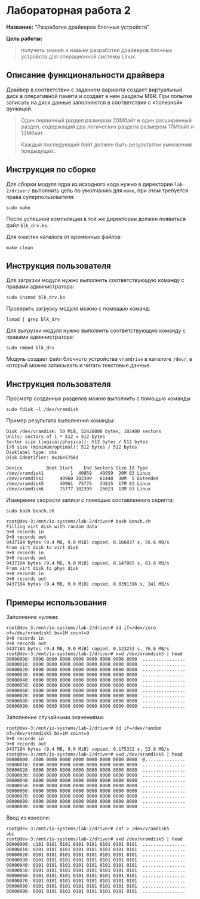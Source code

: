 # Лабораторная работа 2

**Название:** "Разработка драйверов блочных устройств"

**Цель работы:** 

> получить знания и навыки разработки драйверов блочных устройств для
> операционной системы Linux.

## Описание функциональности драйвера

Драйвер в соответствии с заданием варианта создает виртуальный диск в
оперативной памяти и создает в нем разделы MBR. При попытке записать на диск
данные заполняются в соответствии с «полезной» функицей.

> Один первичный раздел размером 20Мбайт и один расширенный раздел, содержащий
> два логических раздела размером 17Мбайт и 13Мбайт.
>
> Каждый последующий байт должен быть результатом умножения предыдущих.

## Инструкция по сборке

Для сборки модуля ядра из исходного кода нужно в директории `lab-2/driver/`
выполнить цель по умолчанию для `make`, при этом требуется права
суперпользователя:

```shell 
sudo make 
```

После успешной компиляции в той же директории должен появиться файл
`blk_drv.ko`.

Для очистки каталога от временных файлов:

```shell
make clean
```

## Инструкция пользователя

Для загрузки модуля нужно выполнить соответствующую команду с правами
администратора:

```shell
sudo insmod blk_drv.ko
```

Проверить загрузку модуля можно с помощью команд:

```sudo 
lsmod | grep blk_drv
```

Для выгрузки модуля нужно выполнить соответствующую команду с правами
администратора:

```shell
sudo rmmod blk_drv
```

Модуль создает файл блочного устройства `vramdrive` в каталоге `/dev/`, в который
можно записывать и читать текстовые данные.

## Инструкция пользователя

Просмотр созданных разделов можно выполнить с помощью команды

```shell
sudo fdisk -l /dev/vramdisk
```

Пример результата выполнения команды:

```
Disk /dev/vramdisk: 50 MiB, 52428800 bytes, 102400 sectors
Units: sectors of 1 * 512 = 512 bytes
Sector size (logical/physical): 512 bytes / 512 bytes
I/O size (minimum/optimal): 512 bytes / 512 bytes
Disklabel type: dos
Disk identifier: 0x36e5756d

Device         Boot Start    End Sectors Size Id Type
/dev/vramdisk1          1  40959   40959  20M 83 Linux
/dev/vramdisk2      40960 102399   61440  30M  5 Extended
/dev/vramdisk5      40961  75775   34815  17M 83 Linux
/dev/vramdisk6      75777 102399   26623  13M 83 Linux
```

Измерение скорости записи c помощью составленного скрипта:

```shell
sudo bash bench.sh
```

```text
root@dev-3:/mnt/io-systems/lab-2/driver# bash bench.sh
Filling virt disk with random data
9+0 records in
9+0 records out
9437184 bytes (9.4 MB, 9.0 MiB) copied, 0.166837 s, 56.6 MB/s
From virt disk to virt disk
9+0 records in
9+0 records out
9437184 bytes (9.4 MB, 9.0 MiB) copied, 0.147865 s, 63.8 MB/s
From virt disk to phys disk
9+0 records in
9+0 records out
9437184 bytes (9.4 MB, 9.0 MiB) copied, 0.0391396 s, 241 MB/s
```


## Примеры использования

Заполнение нулями:

```text
root@dev-3:/mnt/io-systems/lab-2/driver# dd if=/dev/zero of=/dev/vramdisk5 bs=1M count=9
9+0 records in
9+0 records out
9437184 bytes (9.4 MB, 9.0 MiB) copied, 0.123233 s, 76.6 MB/s
root@dev-3:/mnt/io-systems/lab-2/driver# xxd /dev/vramdisk5 | head
00000000: 0000 0000 0000 0000 0000 0000 0000 0000  ................
00000010: 0000 0000 0000 0000 0000 0000 0000 0000  ................
00000020: 0000 0000 0000 0000 0000 0000 0000 0000  ................
00000030: 0000 0000 0000 0000 0000 0000 0000 0000  ................
00000040: 0000 0000 0000 0000 0000 0000 0000 0000  ................
00000050: 0000 0000 0000 0000 0000 0000 0000 0000  ................
00000060: 0000 0000 0000 0000 0000 0000 0000 0000  ................
00000070: 0000 0000 0000 0000 0000 0000 0000 0000  ................
00000080: 0000 0000 0000 0000 0000 0000 0000 0000  ................
00000090: 0000 0000 0000 0000 0000 0000 0000 0000  ................
```

Заполнение случайными значениями:

```text
root@dev-3:/mnt/io-systems/lab-2/driver# dd if=/dev/random of=/dev/vramdisk5 bs=1M count=9
9+0 records in
9+0 records out
9437184 bytes (9.4 MB, 9.0 MiB) copied, 0.175332 s, 53.8 MB/s
root@dev-3:/mnt/io-systems/lab-2/driver# xxd /dev/vramdisk5 | head
00000000: 4000 0000 0000 0000 0000 0000 0000 0000  @...............
00000010: 0000 0000 0000 0000 0000 0000 0000 0000  ................
00000020: 0000 0000 0000 0000 0000 0000 0000 0000  ................
00000030: 0000 0000 0000 0000 0000 0000 0000 0000  ................
00000040: 0000 0000 0000 0000 0000 0000 0000 0000  ................
00000050: 0000 0000 0000 0000 0000 0000 0000 0000  ................
00000060: 0000 0000 0000 0000 0000 0000 0000 0000  ................
00000070: 0000 0000 0000 0000 0000 0000 0000 0000  ................
00000080: 0000 0000 0000 0000 0000 0000 0000 0000  ................
00000090: 0000 0000 0000 0000 0000 0000 0000 0000  ................
```

Ввод из консоли:

```text
root@dev-3:/mnt/io-systems/lab-2/driver# cat > /dev/vramdisk5
abc
root@dev-3:/mnt/io-systems/lab-2/driver# xxd /dev/vramdisk5 | head
00000000: c181 0101 0101 0101 0101 0101 0101 0101  ................
00000010: 0101 0101 0101 0101 0101 0101 0101 0101  ................
00000020: 0101 0101 0101 0101 0101 0101 0101 0101  ................
00000030: 0101 0101 0101 0101 0101 0101 0101 0101  ................
00000040: 0101 0101 0101 0101 0101 0101 0101 0101  ................
00000050: 0101 0101 0101 0101 0101 0101 0101 0101  ................
00000060: 0101 0101 0101 0101 0101 0101 0101 0101  ................
00000070: 0101 0101 0101 0101 0101 0101 0101 0101  ................
00000080: 0101 0101 0101 0101 0101 0101 0101 0101  ................
00000090: 0101 0101 0101 0101 0101 0101 0101 0101  ................
```
